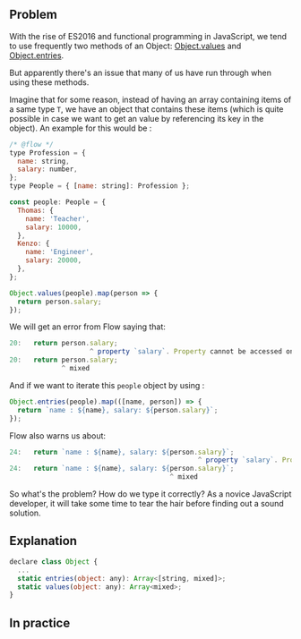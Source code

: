 ## Problem

With the rise of ES2016 and functional programming in JavaScript, we tend to use frequently two methods of an Object: [Object.values](https://developer.mozilla.org/fr/docs/Web/JavaScript/Reference/Objets_globaux/Object/values) and [Object.entries](https://developer.mozilla.org/fr/docs/Web/JavaScript/Reference/Objets_globaux/Object/entries).

But apparently there's an issue that many of us have run through when using these methods.

Imagine that for some reason, instead of having an array containing items of a same type `T`, we have an object that contains these items (which is quite possible in case we want to get an value by referencing its key in the object). An example for this would be :

```js
/* @flow */
type Profession = {
  name: string,
  salary: number,
};
type People = { [name: string]: Profession };

const people: People = {
  Thomas: {
    name: 'Teacher',
    salary: 10000,
  },
  Kenzo: {
    name: 'Engineer',
    salary: 20000,
  },
};

Object.values(people).map(person => {
  return person.salary;
});
```

We will get an error from Flow saying that:

```js
20:   return person.salary;
                    ^ property `salary`. Property cannot be accessed on
20:   return person.salary;
             ^ mixed
```

And if we want to iterate this `people` object by using :

```js
Object.entries(people).map(([name, person]) => {
  return `name : ${name}, salary: ${person.salary}`;
});
```

Flow also warns us about:

```js
24:   return `name : ${name}, salary: ${person.salary}`;
                                               ^ property `salary`. Property cannot be accessed on
24:   return `name : ${name}, salary: ${person.salary}`;
                                        ^ mixed
```

So what's the problem? How do we type it correctly? As a novice JavaScript developer, it will take some time to tear the hair before finding out a sound solution.

## Explanation


```js
declare class Object {
  ...
  static entries(object: any): Array<[string, mixed]>;
  static values(object: any): Array<mixed>;
}
```


## In practice